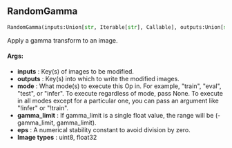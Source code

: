 ## RandomGamma
```python
RandomGamma(inputs:Union[str, Iterable[str], Callable], outputs:Union[str, Iterable[str]], mode:Union[NoneType, str, Iterable[str]]=None, gamma_limit:Union[float, Tuple[float, float]]=(80, 120), eps:float=1e-07)
```
Apply a gamma transform to an image.



#### Args:

* **inputs** :  Key(s) of images to be modified.
* **outputs** :  Key(s) into which to write the modified images.
* **mode** :  What mode(s) to execute this Op in. For example, "train", "eval", "test", or "infer". To execute            regardless of mode, pass None. To execute in all modes except for a particular one, you can pass an argument            like "!infer" or "!train".
* **gamma_limit** :  If gamma_limit is a single float value, the range will be (-gamma_limit, gamma_limit).
* **eps** :  A numerical stability constant to avoid division by zero.
* **Image types** :         uint8, float32    